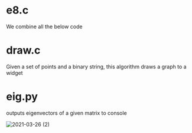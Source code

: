# e8.c

We combine all the below code

# draw.c

Given a set of points and a binary string, this algorithm draws a graph to a widget

# eig.py

outputs eigenvectors of a given matrix to console

![2021-03-26 (2)](https://user-images.githubusercontent.com/73109076/112700770-c7931880-8e86-11eb-9432-16becd89b825.png)
